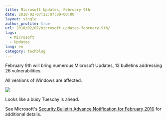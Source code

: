 ```yaml
---
title: Microsoft Updates, February 9th
date: 2010-02-07T22:07:00+00:00
layout: single
author_profile: true
url: 2010/02/07/microsoft-updates-february-9th/
tags:
  - Microsoft
  - Updates
lang: en
category: techblog
---
```

February 9th will bring numerous Microsoft Updates, 13 bulletins addressing 26 vulnerabilities.

All versions of Windows are affected.

<div>
  <a href="http://2.bp.blogspot.com/_vaUVXcmC3OI/S28x9LsIFgI/AAAAAAAAA2Y/HGPHEksHvIA/s1600-h/Microsoft_February_2010.png" imageanchor="1"><img border="0" src="http://2.bp.blogspot.com/_vaUVXcmC3OI/S28x9LsIFgI/AAAAAAAAA2Y/HGPHEksHvIA/s640/Microsoft_February_2010.png" /></a>
</div>

Looks like a busy Tuesday is ahead.

See Microsoft's [Security Bulletin Advance Notification for February 2010](http://www.microsoft.com/technet/security/bulletin/ms10-feb.mspx) for additional details.